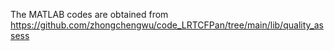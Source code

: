 The MATLAB codes are obtained from https://github.com/zhongchengwu/code_LRTCFPan/tree/main/lib/quality_assess
